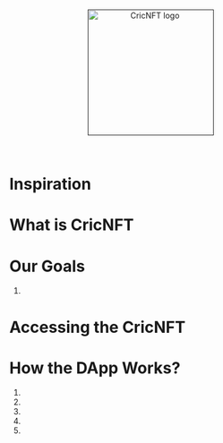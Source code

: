 <br/>
<p align="center">
<a href="" target="_blank">
<img src="" width="225" alt="CricNFT logo">
</a>
</p>
<br/>

# Inspiration



# What is CricNFT



# Our Goals
1. 

# Accessing the CricNFT


# How the DApp Works?
1. 
2. 
3. 
4. 
5. 
